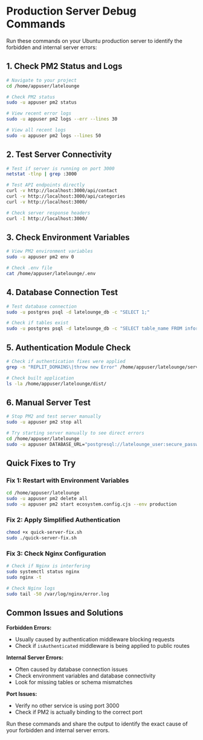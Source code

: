 # Production Server Debug Commands

Run these commands on your Ubuntu production server to identify the forbidden and internal server errors:

## 1. Check PM2 Status and Logs
```bash
# Navigate to your project
cd /home/appuser/latelounge

# Check PM2 status
sudo -u appuser pm2 status

# View recent error logs
sudo -u appuser pm2 logs --err --lines 30

# View all recent logs
sudo -u appuser pm2 logs --lines 50
```

## 2. Test Server Connectivity
```bash
# Test if server is running on port 3000
netstat -tlnp | grep :3000

# Test API endpoints directly
curl -v http://localhost:3000/api/contact
curl -v http://localhost:3000/api/categories
curl -v http://localhost:3000/

# Check server response headers
curl -I http://localhost:3000/
```

## 3. Check Environment Variables
```bash
# View PM2 environment variables
sudo -u appuser pm2 env 0

# Check .env file
cat /home/appuser/latelounge/.env
```

## 4. Database Connection Test
```bash
# Test database connection
sudo -u postgres psql -d latelounge_db -c "SELECT 1;"

# Check if tables exist
sudo -u postgres psql -d latelounge_db -c "SELECT table_name FROM information_schema.tables WHERE table_schema = 'public';"
```

## 5. Authentication Module Check
```bash
# Check if authentication fixes were applied
grep -n "REPLIT_DOMAINS\|throw new Error" /home/appuser/latelounge/server/replitAuth.ts

# Check built application
ls -la /home/appuser/latelounge/dist/
```

## 6. Manual Server Test
```bash
# Stop PM2 and test server manually
sudo -u appuser pm2 stop all

# Try starting server manually to see direct errors
cd /home/appuser/latelounge
sudo -u appuser DATABASE_URL="postgresql://latelounge_user:secure_password_123@localhost:5432/latelounge_db" npm run dev
```

## Quick Fixes to Try

### Fix 1: Restart with Environment Variables
```bash
cd /home/appuser/latelounge
sudo -u appuser pm2 delete all
sudo -u appuser pm2 start ecosystem.config.cjs --env production
```

### Fix 2: Apply Simplified Authentication
```bash
chmod +x quick-server-fix.sh
sudo ./quick-server-fix.sh
```

### Fix 3: Check Nginx Configuration
```bash
# Check if Nginx is interfering
sudo systemctl status nginx
sudo nginx -t

# Check Nginx logs
sudo tail -50 /var/log/nginx/error.log
```

## Common Issues and Solutions

**Forbidden Errors:**
- Usually caused by authentication middleware blocking requests
- Check if `isAuthenticated` middleware is being applied to public routes

**Internal Server Errors:**
- Often caused by database connection issues
- Check environment variables and database connectivity
- Look for missing tables or schema mismatches

**Port Issues:**
- Verify no other service is using port 3000
- Check if PM2 is actually binding to the correct port

Run these commands and share the output to identify the exact cause of your forbidden and internal server errors.